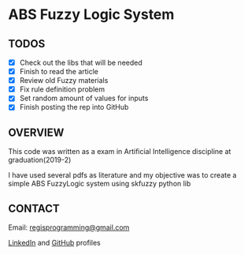 # ABS Fuzzy Logic System

## TODOS

- [x] Check out the libs that will be needed
- [x] Finish to read the article
- [x] Review old Fuzzy materials
- [x] Fix rule definition problem
- [x] Set random amount of values for inputs
- [x] Finish posting the rep into GitHub

## OVERVIEW

  This code was written as a exam in Artificial Intelligence discipline at graduation(2019-2)

  I have used several pdfs as literature and my objective was to create a simple ABS FuzzyLogic system using skfuzzy python lib  

## CONTACT

Email:  regisprogramming@gmail.com

[LinkedIn](https://www.linkedin.com/in/regissfaria/) and [GitHub](https://github.com/regisfaria) profiles
